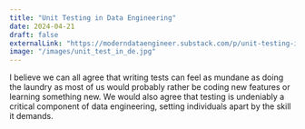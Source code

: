 ```yaml
---
title: "Unit Testing in Data Engineering"
date: 2024-04-21
draft: false
externalLink: "https://moderndataengineer.substack.com/p/unit-testing-in-data-engineering"
image: "/images/unit_test_in_de.jpg"
---
```


I believe we can all agree that writing tests can feel as mundane as doing the laundry as most of us would probably rather be coding new features or learning something new. We would also agree that testing is undeniably a critical component of data engineering, setting individuals apart by the skill it demands.

